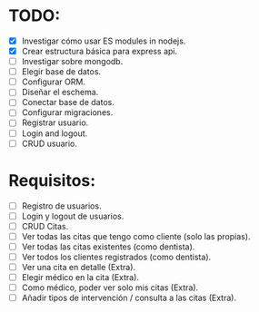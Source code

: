 # TODO:
  * [X] Investigar cómo usar ES modules in nodejs.
  * [X] Crear estructura básica para express api.
  * [ ] Investigar sobre mongodb.
  * [ ] Elegir base de datos.
  * [ ] Configurar ORM.
  * [ ] Diseñar el eschema.
  * [ ] Conectar base de datos.
  * [ ] Configurar migraciones.
  * [ ] Registrar usuario.
  * [ ] Login and logout.
  * [ ] CRUD usuario.

# Requisitos:
  * [ ] Registro de usuarios.
  * [ ] Login y logout de usuarios.
  * [ ] CRUD Citas.
  * [ ] Ver todas las citas que tengo como cliente (solo las propias).
  * [ ] Ver todas las citas existentes (como dentista).
  * [ ] Ver todos los clientes registrados (como dentista).
  * [ ] Ver una cita en detalle (Extra).
  * [ ] Elegir médico en la cita (Extra).
  * [ ] Como médico, poder ver solo mis citas (Extra).
  * [ ] Añadir tipos de intervención / consulta a las citas (Extra).